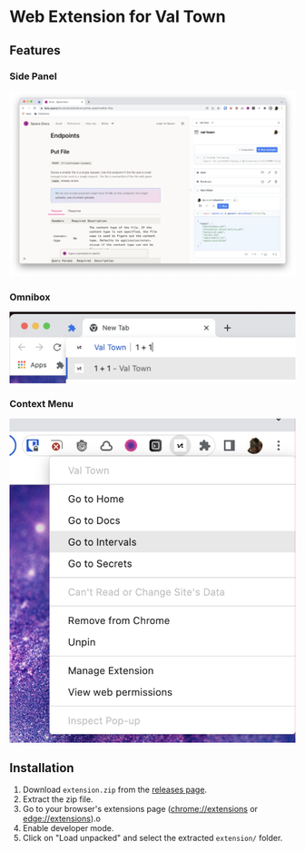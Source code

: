 # Web Extension for Val Town

## Features

### Side Panel

![val town running in the side panel](./assets/side-panel.png)

### Omnibox

![eval from the omnibox](./assets/omnibox.png)

### Context Menu

![context menu](./assets/context-menu.png)

## Installation

1. Download `extension.zip` from the [releases page](https://github.com/deta/web-extension/releases/latest).
2. Extract the zip file.
3. Go to your browser's extensions page (<chrome://extensions> or <edge://extensions>).o
4. Enable developer mode.
5. Click on "Load unpacked" and select the extracted `extension/` folder.
